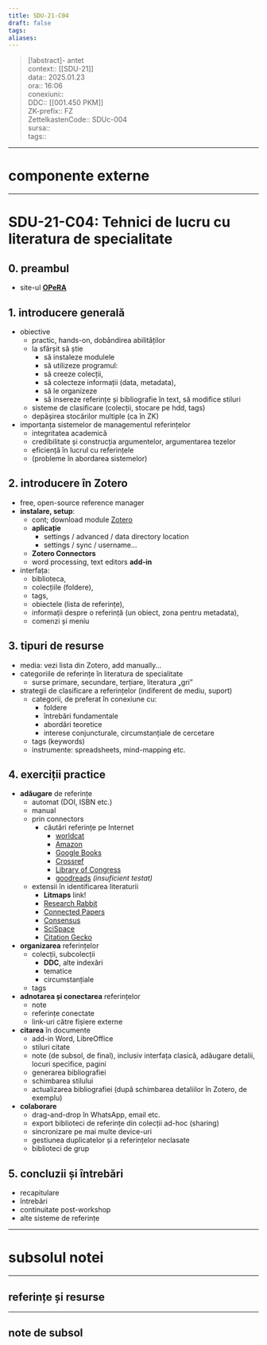 ```yaml
---
title: SDU-21-C04
draft: false
tags: 
aliases: 
---
```

> [!abstract]- antet  
> context::  [[SDU-21]]  
> data:: 2025.01.23  
> ora:: 16:06  
> conexiuni::  
> DDC::  [[001.450 PKM]]  
> ZK-prefix::  FZ  
> ZettelkastenCode::  SDUc-004  
> sursa::  
> tags::  


---
# componente externe


---

# SDU-21-C04: Tehnici de lucru cu literatura de specialitate

## 0. preambul
- site-ul **[OPeRA](https://opera-phd.org/)**
## 1. introducere generală
- obiective
	- practic, hands-on, dobândirea abilităților
	- la sfârșit să știe
		- să instaleze modulele
		- să utilizeze programul:
		- să creeze colecții,
		- să colecteze informații (data, metadata),
		- să le organizeze
		- să insereze referințe și bibliografie în text, să modifice stiluri
	- sisteme de clasificare (colecții, stocare pe hdd, tags)
	- depășirea stocărilor multiple (ca în ZK)
- importanța sistemelor de managementul referințelor
	- integritatea academică
	- credibilitate și construcția argumentelor, argumentarea tezelor
	- eficiență în lucrul cu referințele
	- (probleme în abordarea sistemelor)
## 2. introducere în Zotero
- free, open-source reference manager
- **instalare, setup**:
	- cont; download module [Zotero](https://www.zotero.org/)
	- **aplicație**
		- settings / advanced / data directory location
		- settings / sync / username...
	- **Zotero Connectors**
	- word processing, text editors **add-in**
- interfața:
	- biblioteca,
	- colecțiile (foldere),
	- tags,
	- obiectele (lista de referințe),
	- informații despre o referință (un obiect, zona pentru metadata),
	- comenzi și meniu
## 3. tipuri de resurse
- media: vezi lista din Zotero, add manually...
- categoriile de referințe în literatura de specialitate
	- surse primare, secundare, terțiare, literatura „gri”
- strategii de clasificare a referințelor (indiferent de mediu, suport)
	- categorii, de preferat în conexiune cu:
		- foldere
		- întrebări fundamentale
		- abordări teoretice
		- interese conjuncturale, circumstanțiale de cercetare
	- tags (keywords)
	- instrumente: spreadsheets, mind-mapping etc.
## 4. exerciții practice
- **adăugare** de referințe
	- automat (DOI, ISBN etc.)
	- manual
	- prin connectors
		- căutări referințe pe Internet
			- [worldcat](https://search.worldcat.org/)
			- [Amazon](https://www.amazon.com/)
			- [Google Books](https://books.google.com/)
			- [Crossref](https://www.crossref.org/)
			- [Library of Congress](https://www.loc.gov/)
			- [goodreads](https://www.goodreads.com/) *(insuficient testat)*
	- extensii în identificarea literaturii
		- **Litmaps** link!
		- [Research Rabbit](https://www.researchrabbitapp.com)
		- [Connected Papers](https://www.connectedpapers.com/)
		- [Consensus](https://consensus.app/)
		- [SciSpace](https://typeset.io/)
		- [Citation Gecko](https://citationgecko.azurewebsites.net/)
- **organizarea** referințelor
	- colecții, subcolecții
		- **DDC**, alte indexări
		- tematice
		- circumstanțiale
	- tags
- **adnotarea și conectarea** referințelor
	- note
	- referințe conectate
	- link-uri către fișiere externe
- **citarea** în documente
	- add-in Word, LibreOffice
	- stiluri citate
	- note (de subsol, de final), inclusiv interfața clasică, adăugare detalii, locuri specifice, pagini
	- generarea bibliografiei
	- schimbarea stilului
	- actualizarea bibliografiei (după schimbarea detaliilor în Zotero, de exemplu)
- **colaborare**
	- drag-and-drop în WhatsApp, email etc.
	- export biblioteci de referințe din colecții ad-hoc (sharing)
	- sincronizare pe mai multe device-uri
	- gestiunea duplicatelor și a referințelor neclasate
	- biblioteci de grup
## 5. concluzii și întrebări
- recapitulare
- întrebări
- continuitate post-workshop
- alte sisteme de referințe



---
# subsolul notei
---
## referințe și resurse


---
## note de subsol  